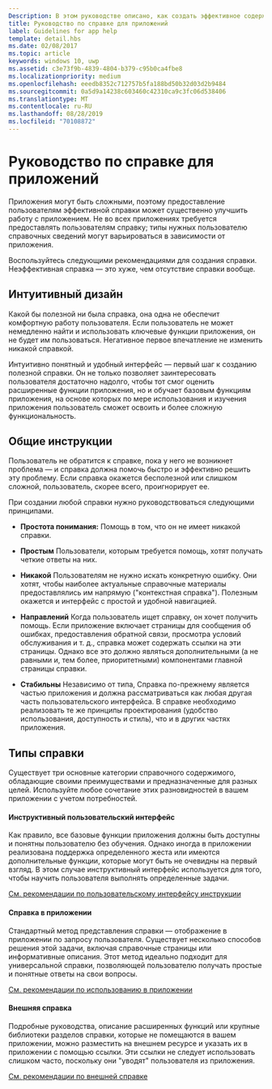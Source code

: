 ```yaml
---
Description: В этом руководстве описано, как создать эффективное содержимое раздела справки для приложения.
title: Руководство по справке для приложений
label: Guidelines for app help
template: detail.hbs
ms.date: 02/08/2017
ms.topic: article
keywords: windows 10, uwp
ms.assetid: c3e73f9b-4839-4804-b379-c95b0ca4fbe8
ms.localizationpriority: medium
ms.openlocfilehash: eeedb8352c712757b5fa188bd50b32d03d2b9484
ms.sourcegitcommit: 0a5d9a14238c603460c42310ca9c3fc06d538406
ms.translationtype: MT
ms.contentlocale: ru-RU
ms.lasthandoff: 08/28/2019
ms.locfileid: "70108872"
---
```

# <a name="guidelines-for-app-help"></a>Руководство по справке для приложений

Приложения могут быть сложными, поэтому предоставление пользователям эффективной справки может существенно улучшить работу с приложением. Не во всех приложениях требуется предоставлять пользователям справку; типы нужных пользователю справочных сведений могут варьироваться в зависимости от приложения.

Воспользуйтесь следующими рекомендациями для создания справки. Неэффективная справка — это хуже, чем отсутствие справки вообще.

## <a name="intuitive-design"></a>Интуитивный дизайн

Какой бы полезной ни была справка, она одна не обеспечит комфортную работу пользователя. Если пользователь не может немедленно найти и использовать ключевые функции приложения, он не будет им пользоваться. Негативное первое впечатление не изменить никакой справкой.

Интуитивно понятный и удобный интерфейс — первый шаг к созданию полезной справки. Он не только позволяет заинтересовать пользователя достаточно надолго, чтобы тот смог оценить расширенные функции приложения, но и обучает базовым функциям приложения, на основе которых по мере использования и изучения приложения пользователь сможет освоить и более сложную функциональность.

## <a name="general-instructions"></a>Общие инструкции

Пользователь не обратится к справке, пока у него не возникнет проблема — и справка должна помочь быстро и эффективно решить эту проблему. Если справка окажется бесполезной или слишком сложной, пользователь, скорее всего, проигнорирует ее.

При создании любой справки нужно руководствоваться следующими принципами.

-   **Простота понимания:** Помощь в том, что он не имеет никакой справки.

-   **Простым** Пользователи, которым требуется помощь, хотят получать четкие ответы на них.

-   **Никакой** Пользователям не нужно искать конкретную ошибку. Они хотят, чтобы наиболее актуальные справочные материалы предоставлялись им напрямую ("контекстная справка"). Полезным окажется и интерфейс с простой и удобной навигацией.

-   **Направлений** Когда пользователь ищет справку, он хочет получить помощь. Если приложение включает страницы для сообщения об ошибках, предоставления обратной связи, просмотра условий обслуживания и т. д., справка может содержать ссылки на эти страницы. Однако все это должно являться дополнительными (а не равными и, тем более, приоритетными) компонентами главной страницы справки.

-   **Стабильны** Независимо от типа, Справка по-прежнему является частью приложения и должна рассматриваться как любая другая часть пользовательского интерфейса. В справке необходимо реализовать те же принципы проектирования (удобство использования, доступность и стиль), что и в других частях приложения.

## <a name="types-of-help"></a>Типы справки

Существует три основные категории справочного содержимого, обладающие своими преимуществами и предназначенные для разных целей. Используйте любое сочетание этих разновидностей в вашем приложении с учетом потребностей.

#### <a name="instructional-ui"></a>Инструктивный пользовательский интерфейс

Как правило, все базовые функции приложения должны быть доступны и понятны пользователю без обучения. Однако иногда в приложении реализована поддержка определенного жеста или имеются дополнительные функции, которые могут быть не очевидны на первый взгляд. В этом случае инструктивный интерфейс используется для того, чтобы научить пользователя выполнять определенные задачи.

[См. рекомендации по пользовательскому интерфейсу инструкции](instructional-ui.md)

#### <a name="in-app-help"></a>Справка в приложении

Стандартный метод представления справки — отображение в приложении по запросу пользователя. Существует несколько способов решения этой задачи, включая справочные страницы или информативные описания. Этот метод идеально подходит для универсальной справки, позволяющей пользователю получать простые и понятные ответы на свои вопросы.

[См. рекомендации по использованию в приложении](in-app-help.md)

#### <a name="external-help"></a>Внешняя справка

Подробные руководства, описание расширенных функций или крупные библиотеки разделов справки, которые не помещаются в вашем приложении, можно разместить на внешнем ресурсе и указать их в приложении с помощью ссылки. Эти ссылки не следует использовать слишком часто, поскольку они "уводят" пользователя из приложения.

[См. рекомендации по внешней справке](external-help.md)


